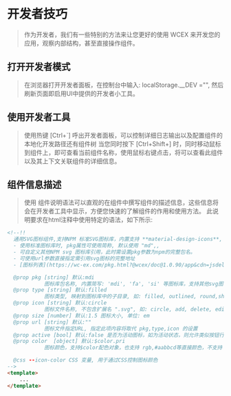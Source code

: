 <!--DESC: {icon:{name:"attractions",pkg:"mdi",type:"filled"},id:4} -->
# 开发者技巧
> 作为开发者，我们有一些特别的方法来让您更好的使用 WCEX 来开发您的应用，观察内部结构，甚至直接操作组件。

## 打开开发者模式
> 在浏览器打开开发者面板，在控制台中输入: localStorage.__DEV ="", 然后刷新页面即启用UI中提供的开发者小工具。

## 使用开发者工具
> 使用热键 [Ctrl+`] 呼出开发者面板，可以控制详细日志输出以及配置组件的本地化开发路径还有组件树
> 当您同时按下 [Ctrl+Shift+] 时，同时移动鼠标到组件上，即可查看当前组件名称，使用鼠标右键点击，将可以查看此组件以及其上下文关联组件的详细信息。

## 组件信息描述
> 使用 组件说明语法可以直观的在组件中撰写组件的描述信息，这些信息将会在开发者工具中显示，方便您快速的了解组件的作用和使用方法。
> 此说明要求在html注释中使用特定的语法，如下所示:
```html
<!--!!
  通用SVG图标组件,支持NPM 标准SVG图标库，内置支持 **material-design-icons**, **fortawesome**, **svg-icons**,
  - 使用标准图标库时, pkg属性可使用简称, 默认使用 "md",,
  - 可自定义其他NPM svg 图标库引用，此时需设置pkg参数为npm的完整包名。
  - 可使用url参数直接指定需引用svg图标的完整地址  
  - [图标列表](https://wc-ex.com/pkg.html?@wcex/doc@1.0.90/app&cdn=jsdelivr&lang=cn#wcex-doc.doc%3Furl%3D%E6%89%A9%E5%B1%95%2F02-%E5%9B%BE%E6%A0%87%E5%BA%93.md%26lang%3Dcn)

  @prop pkg [string] 默认:mdi
            图标库包名称, 内置简写: 'mdi', 'fa', 'si' 等图标库，支持其他svg图标库
  @prop type [string] 默认:filled
            图标类型, 映射到图标库中的子目录, 如: filled, outlined, round,sharp,two-tone
  @prop icon [string] 默认:circle
            图标文件名称, 不包含扩展名 ".svg", 如: circle, add, delete, edit, search, home, user, ...
  @prop size [number] 默认:1.5 图标大小, 单位: em
  @prop url [string] 默认:""
            图标文件指定URL, 指定此项内容将取代 pkg,type,icon 的设置
  @prop active [bool] 默认:false 是否为活动图标，如为活动状态，则允许类似按钮行为，并发送点击事件
  @prop color  [object] 默认:$color.pri
            图标颜色，支持$color配色对象，也支持 rgb,#aabbcd等直接颜色，不支持 "red,green"等名称色.

  @css --icon-color CSS 变量, 用于通过CSS控制图标颜色
-->
<template>
    ...
</template>

```
